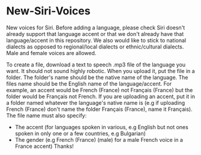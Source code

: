 # New-Siri-Voices
New voices for Siri. Before adding a language, please check Siri doesn't already support that language accent or that we don't already have that language/accent in this repository. We also would like to stick to national dialects as opposed to regional/local dialects or ethnic/cultural dialects. Male and female voices are allowed.

To create a file, download a text to speech .mp3 file of the language you want. It should not sound highly robotic. When you upload it, put the file in a folder. The folder's name should be the native name of the language. The files name should be the English name of the language/accent. For example, an accent would be French (France) not Français (France) but the folder would be Français not French. If you are uploading an accent, put it in a folder named whatever the language's native name is (e.g if uploading French (France) don't name the folder Français (France), name it Français). The file name must also specify:
* The accent (for languages spoken in various, e.g English but not ones spoken in only one or a few countries, e.g Bulgarian)
* The gender (e.g French (France) (male) for a male French voice in a France accent)
Thanks!
